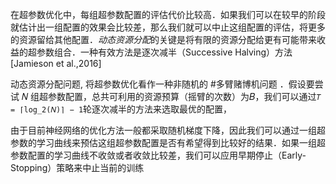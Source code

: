 在超参数优化中，每组超参数配置的评估代价比较高．如果我们可以在较早的阶段就估计出一组配置的效果会比较差，那么我们就可以中止这组配置的评估，将更多的资源留给其他配置．*动态资源分配*的关键是将有限的资源分配给更有可能带来收益的超参数组合．一种有效方法是逐次减半（Successive Halving）方法 \[Jamieson et al.,2016]

动态资源分配问题, 将超参数优化看作一种非随机的 #多臂赌博机问题 ．假设要尝试 𝑁 组超参数配置，总共可利用的资源预算（摇臂的次数）为𝐵，我们可以通过`𝑇 = ⌈log_2(𝑁)⌉ − 1`轮逐次减半的方法来选取最优的配置，

由于目前神经网络的优化方法一般都采取随机梯度下降，因此我们可以通过一组超参数的学习曲线来预估这组超参数配置是否有希望得到比较好的结果．如果一组超参数配置的学习曲线不收敛或者收敛比较差，我们可以应用早期停止（Early-Stopping）策略来中止当前的训练